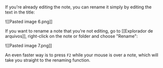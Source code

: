 If you're already editing the note, you can rename it simply by editing the text in the title:

![[Pasted image 6.png]]

If you want to rename a note that you're not editing, go to [[Explorador de arquivos]], right-click on the note or folder and choose "Rename":

![[Pasted image 7.png]]

An even faster way is to press `F2` while your mouse is over a note, which will take you straight to the renaming function.
